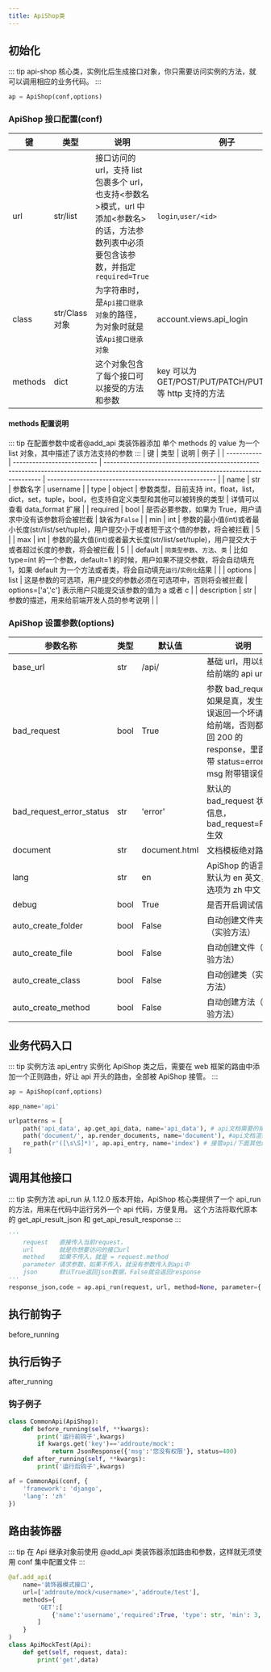 ```yaml
---
title: ApiShop类
---
```


## 初始化

::: tip
api-shop 核心类，实例化后生成接口对象，你只需要访问实例的方法，就可以调用相应的业务代码。
:::

```python
ap = ApiShop(conf,options)
```

### ApiShop 接口配置(conf)

| 键      | 类型           | 说明                                                                                                                                      | 例子                                                        |
| ------- | -------------- | ----------------------------------------------------------------------------------------------------------------------------------------- | ----------------------------------------------------------- |
| url     | str/list       | 接口访问的 url，支持 list 包裹多个 url，也支持<参数名>模式，url 中添加<参数名>的话，方法参数列表中必须要包含该参数，并指定`required=True` | `login`,`user/<id>`                                         |
| class   | str/Class 对象 | 为字符串时，是`Api接口继承对象`的路径，为对象时就是该`Api接口继承对象`                                                                    | account.views.api_login                                     |
| methods | dict           | 这个对象包含了每个接口可以接受的方法和参数                                                                                                | key 可以为 GET/POST/PUT/PATCH/PUT/DELETE 等 http 支持的方法 |

#### methods 配置说明

::: tip 在配置参数中或者@add_api 类装饰器添加
单个 methods 的 value 为一个 list 对象，其中描述了该方法支持的参数
:::
| 键 | 类型 | 说明 | 例子 |
| ----------- | -------------------------- | ---------------------------------------------------------------------------------------------------------------------------------------- | ---------------------------------------------------- |
| name | str | 参数名字 | username |
| type | object | 参数类型，目前支持 int，float，list，dict，set，tuple，bool，也支持自定义类型和其他可以被转换的类型 | 详情可以查看 data_format 扩展 |
| required | bool | 是否必要参数，如果为 True，用户请求中没有该参数将会被拦截 | 缺省为`False` |
| min | int | 参数的最小值(int)或者最小长度(str/list/set/tuple)，用户提交小于或者短于这个值的参数，将会被拦截 | 5 |
| max | int | 参数的最大值(int)或者最大长度(str/list/set/tuple)，用户提交大于或者超过长度的参数，将会被拦截 | 5 |
| default | `同类型参数`、`方法`、`类` | 比如 type=int 的一个参数，default=1 的时候，用户如果不提交参数，将会自动填充 1，如果 default 为一个方法或者类，将会自动填充`运行`/`实例化`结果 | |
| options | list | 这是参数的可选项，用户提交的参数必须在可选项中，否则将会被拦截 | options=['a','c'] 表示用户只能提交该参数的值为 a 或者 c |
| description | str | 参数的描述，用来给前端开发人员的参考说明 | |

### ApiShop 设置参数(options)

| 参数名称                 | 类型 | 默认值        | 说明                                                                                                                           |
| ------------------------ | ---- | ------------- | ------------------------------------------------------------------------------------------------------------------------------ |
| base_url                 | str  | /api/         | 基础 url，用以组合给前端的 api url                                                                                             |
| bad_request              | bool | True          | 参数 bad_request 如果是真，发生错误返回一个坏请求给前端，否则都返回 200 的 response，里面附带 status=error 和 msg 附带错误信息 |
| bad_request_error_status | str  | 'error'       | 默认的 bad_request 状态信息，bad_request=False 生效                                                                            |
| document                 | str  | document.html | 文档模板绝对路径                                                                                                               |
| lang                     | str  | en            | ApiShop 的语言，默认为 en 英文，可选项为 zh 中文                                                                               |
| debug                    | bool | True          | 是否开启调试信息                                                                                                               |
| auto_create_folder       | bool | False         | 自动创建文件夹（实验方法）                                                                                                     |
| auto_create_file         | bool | False         | 自动创建文件（实验方法）                                                                                                       |
| auto_create_class        | bool | False         | 自动创建类（实验方法）                                                                                                         |
| auto_create_method       | bool | False         | 自动创建方法（实验方法）                                                                                                       |

## 业务代码入口

::: tip 实例方法 api_entry
实例化 ApiShop 类之后，需要在 web 框架的路由中添加一个正则路由，好让 api 开头的路由，全部被 ApiShop 接管。
:::

```python
ap = ApiShop(conf,options)

app_name='api'

urlpatterns = [
    path('api_data', ap.get_api_data, name='api_data'), # api文档需要的接口
    path('document/', ap.render_documents, name='document'), #api文档渲染的路由
    re_path(r'([\s\S]*)', ap.api_entry, name='index') # 接管api/下面其他的全部路由到api_entry入口方法
]
```

## 调用其他接口

::: tip 实例方法 api_run
从 1.12.0 版本开始，ApiShop 核心类提供了一个 api_run 的方法，用来在代码中运行另外一个 api 代码，方便复用。
这个方法将取代原本的 get_api_result_json 和 get_api_result_response
:::

```python
'''
    request   直接传入当前request，
    url       就是你想要访问的接口url
    method    如果不传入，就是 = request.method
    parameter 请求参数，如果不传入，就没有参数传入到api中
    json      默认True返回json数据，False就会返回response
'''
response_json,code = ap.api_run(request, url, method=None, parameter={'a':1}, json=True)
```

## 执行前钩子

before_running

## 执行后钩子

after_running

### 钩子例子

```python
class CommonApi(ApiShop):
    def before_running(self, **kwargs):
        print('运行前钩子',kwargs)
        if kwargs.get('key')=='addroute/mock':
            return JsonResponse({'msg':'您没有权限'}, status=400)
    def after_running(self, **kwargs):
        print('运行后钩子',kwargs)

af = CommonApi(conf, {
    'framework': 'django',
    'lang': 'zh'
})
```

## 路由装饰器

::: tip
在 Api 继承对象前使用 @add_api 类装饰器添加路由和参数，这样就无须使用 conf 集中配置文件
:::

```py
@af.add_api(
    name='装饰器模式接口',
    url=['addroute/mock/<username>','addroute/test'],
    methods={
        'GET':[
            {'name':'username','required':True, 'type': str, 'min': 3, 'max': 24, 'description': '用户名'},
        ]
    }
)
class ApiMockTest(Api):
    def get(self, request, data):
        print('get',data)
```

